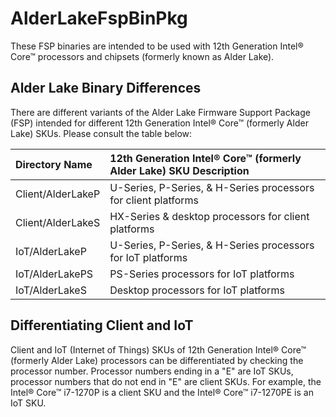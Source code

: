 # AlderLakeFspBinPkg
These FSP binaries are intended to be used with 12th Generation Intel® Core™ processors and chipsets (formerly known as Alder Lake).

## Alder Lake Binary Differences
There are different variants of the Alder Lake Firmware Support Package (FSP) intended for different 12th Generation Intel® Core™ (formerly Alder Lake) SKUs. Please consult the table below:

Directory Name | 12th Generation Intel® Core™ (formerly Alder Lake) SKU Description
:------------- | :-------------------------
Client/AlderLakeP | U-Series, P-Series, & H-Series processors for client platforms
Client/AlderLakeS | HX-Series & desktop processors for client platforms
IoT/AlderLakeP | U-Series, P-Series, & H-Series processors for IoT platforms
IoT/AlderLakePS | PS-Series processors for IoT platforms
IoT/AlderLakeS | Desktop processors for IoT platforms

## Differentiating Client and IoT

Client and IoT (Internet of Things) SKUs of 12th Generation Intel® Core™ (formerly Alder Lake) processors can be differentiated by checking the processor number. Processor numbers ending in a "E" are IoT SKUs, processor numbers that do not end in "E" are client SKUs. For example, the Intel® Core™ i7-1270P is a client SKU and the Intel® Core™ i7-1270PE is an IoT SKU.

